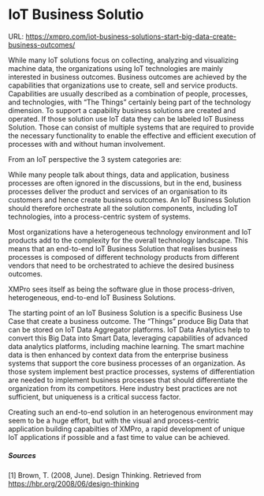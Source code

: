 # IoT Business Solutio

URL: https://xmpro.com/iot-business-solutions-start-big-data-create-business-outcomes/

While many IoT solutions focus on collecting, analyzing and visualizing machine data, the organizations using IoT technologies are mainly interested in business outcomes. Business outcomes are achieved by the capabilities that organizations use to create, sell and service products. Capabilities are usually described as a combination of people, processes, and technologies, with “The Things” certainly being part of the technology dimension. To support a capability business solutions are created and operated. If those solution use IoT data they can be labeled IoT Business Solution. Those can consist of multiple systems that are required to provide the necessary functionality to enable the effective and efficient execution of processes with and without human involvement.

From an IoT perspective the 3 system categories are:

While many people talk about things, data and application, business processes are often ignored in the discussions, but in the end, business processes deliver the product and services of an organisation to its customers and hence create business outcomes. An IoT Business Solution should therefore orchestrate all the solution components, including IoT technologies, into a process-centric system of systems.

Most organizations have a heterogeneous technology environment and IoT products add to the complexity for the overall technology landscape. This means that an end-to-end IoT Business Solution that realises business processes is composed of different technology products from different vendors that need to be orchestrated to achieve the desired business outcomes.

XMPro sees itself as being the software glue in those process-driven, heterogeneous, end-to-end IoT Business Solutions.





The starting point of an IoT Business Solution is a specific Business Use Case that create a business outcome. The “Things” produce Big Data that can be stored on IoT Data Aggregator platforms. IoT Data Analytics help to convert this Big Data into Smart Data, leveraging capabilities of advanced data analytics platforms, including machine learning. The smart machine data is then enhanced by context data from the enterprise business systems that support the core business processes of an organization. As those system implement best practice processes, systems of differentiation are needed to implement business processes that should differentiate the organization from its competitors. Here industry best practices are not sufficient, but uniqueness is a critical success factor.

Creating such an end-to-end solution in an heterogenous environment may seem to be a huge effort, but with the visual and process-centric application building capabilties of XMPro, a rapid development of unique IoT applications if possible and a fast time to value can be achieved.

##### Sources

[1] Brown, T. (2008, June). Design Thinking. Retrieved from https://hbr.org/2008/06/design-thinking

